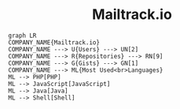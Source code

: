 <h1 align="center">Mailtrack.io</h1>

```mermaid
graph LR
COMPANY_NAME{Mailtrack.io}
COMPANY_NAME ---> U{Users} ---> UN[2]
COMPANY_NAME ---> R{Repositories} ---> RN[9]
COMPANY_NAME ---> G{Gists} ---> GN[1]
COMPANY_NAME ---> ML{Most Used<br>Languages}
ML --> PHP[PHP]
ML --> JavaScript[JavaScript]
ML --> Java[Java]
ML --> Shell[Shell]
```
